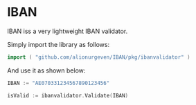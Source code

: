 # IBAN

IBAN iss a very lightweight IBAN validator.

Simply import the library as follows:

```go
import ( "github.com/alionurgeven/IBAN/pkg/ibanvalidator" )
```

And use it as shown below:

```go
IBAN := "AE070331234567890123456"

isValid := ibanvalidator.Validate(IBAN)
```